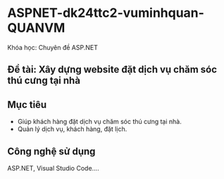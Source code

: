 # ASPNET-dk24ttc2-vuminhquan-QUANVM
Khóa học: Chuyên đề ASP.NET
## Đề tài: Xây dựng website đặt dịch vụ chăm sóc thú cưng tại nhà
## Mục tiêu
- Giúp khách hàng đặt dịch vụ chăm sóc thú cưng tại nhà.
- Quản lý dịch vụ, khách hàng, đặt lịch.
## Công nghệ sử dụng
ASP.NET, Visual Studio Code....
